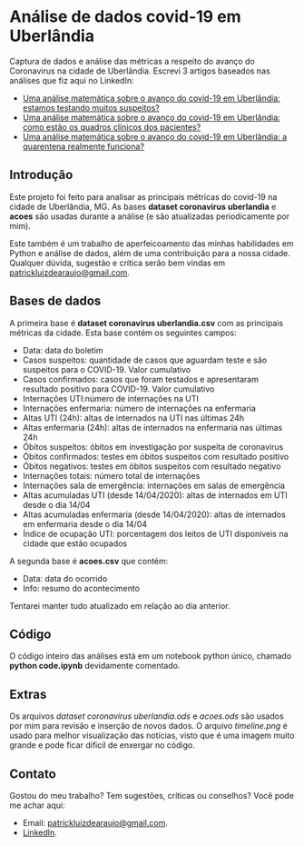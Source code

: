 # Análise de dados covid-19 em Uberlândia
Captura de dados e análise das métricas a respeito do avanço do Coronavirus na cidade de Uberlândia. Escrevi 3 artigos baseados nas análises que fiz aqui no LinkedIn:
- [Uma análise matemática sobre o avanço do covid-19 em Uberlândia: estamos testando muitos suspeitos?](https://www.linkedin.com/pulse/uma-an%C3%A1lise-matem%C3%A1tica-sobre-o-avan%C3%A7o-do-covid-19-em-muitos/)
- [Uma análise matemática sobre o avanço do covid-19 em Uberlândia: como estão os quadros clínicos dos pacientes?](https://www.linkedin.com/pulse/uma-an%C3%A1lise-matem%C3%A1tica-sobre-o-avan%C3%A7o-do-covid-19-em-como-de-ara%C3%BAjo/)
- [Uma análise matemática sobre o avanço do covid-19 em Uberlândia: a quarentena realmente funciona?](https://www.linkedin.com/pulse/uma-an%C3%A1lise-matem%C3%A1tica-sobre-o-avan%C3%A7o-do-covid-19-em-de-ara%C3%BAjo/)


## Introdução
Este projeto foi feito para analisar as principais métricas do covid-19 na cidade de Uberlândia, MG. As bases **dataset coronavirus uberlandia** e **acoes** são usadas durante a análise (e são atualizadas periodicamente por mim).

Este também é um trabalho de aperfeicoamento das minhas habilidades em Python e análise de dados, além de uma contribuição para a nossa cidade. Qualquer dúvida, sugestão e crítica serão bem vindas em [patrickluizdearaujo@gmail.com](patrickluizdearaujo@gmail.com).


## Bases de dados
A primeira base é **dataset coronavirus uberlandia.csv** com as principais métricas da cidade. Esta base contém os seguintes campos:
- Data: data do boletim
- Casos suspeitos: quantidade de casos que aguardam teste e são suspeitos para o COVID-19. Valor cumulativo
- Casos confirmados: casos que foram testados e apresentaram resultado positivo para COVID-19. Valor cumulativo
- Internações UTI:número de internações na UTI
- Internações enfermaria: número de internações na enfermaria
- Altas UTI (24h): altas de internados na UTI nas últimas 24h
- Altas enfermaria (24h): altas de internados na enfermaria nas últimas 24h
- Óbitos suspeitos: óbitos em investigação por suspeita de coronavirus
- Óbitos confirmados: testes em óbitos suspeitos com resultado positivo
- Óbitos negativos: testes em óbitos suspeitos com resultado negativo
- Internações totais: número total de internações
- Internações sala de emergência: internações em salas de emergência
- Altas acumuladas UTI (desde 14/04/2020): altas de internados em UTI desde o dia 14/04
- Altas acumuladas enfermaria (desde 14/04/2020): altas de internados em enfermaria desde o dia 14/04
- Índice de ocupação UTI: porcentagem dos leitos de UTI disponíveis na cidade que estão ocupados


A segunda base é **acoes.csv** que contém:
- Data: data do ocorrido
- Info: resumo do acontecimento


Tentarei manter tudo atualizado em relação ao dia anterior.


## Código
O código inteiro das análises está em um notebook python único, chamado **python code.ipynb** devidamente comentado.


## Extras
Os arquivos *dataset coronavirus uberlandia.ods* e *acoes.ods* são usados por mim para revisão e inserção de novos dados. O arquivo *timeline.png* é usado para melhor visualização das notícias, visto que é uma imagem muito grande e pode ficar dificil de enxergar no código.


## Contato
Gostou do meu trabalho? Tem sugestões, críticas ou conselhos? Você pode me achar aqui:
- Email: patrickluizdearaujo@gmail.com.
- [LinkedIn](https://www.linkedin.com/in/patrick-luiz-de-ara%C3%BAjo-b91565131/).
